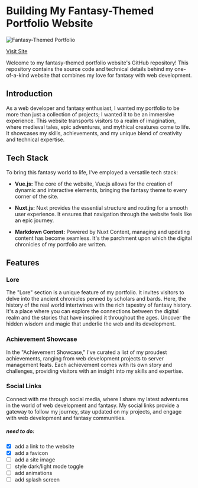 # Building My Fantasy-Themed Portfolio Website

![Fantasy-Themed Portfolio](/images/portfolio-website.jpg)

[Visit Site](https://www.aaronpierson.me)

Welcome to my fantasy-themed portfolio website's GitHub repository! This repository contains the source code and technical details behind my one-of-a-kind website that combines my love for fantasy with web development.

## Introduction

As a web developer and fantasy enthusiast, I wanted my portfolio to be more than just a collection of projects; I wanted it to be an immersive experience. This website transports visitors to a realm of imagination, where medieval tales, epic adventures, and mythical creatures come to life. It showcases my skills, achievements, and my unique blend of creativity and technical expertise.

## Tech Stack

To bring this fantasy world to life, I've employed a versatile tech stack:

- **Vue.js:** The core of the website, Vue.js allows for the creation of dynamic and interactive elements, bringing the fantasy theme to every corner of the site.

- **Nuxt.js:** Nuxt provides the essential structure and routing for a smooth user experience. It ensures that navigation through the website feels like an epic journey.

- **Markdown Content:** Powered by Nuxt Content, managing and updating content has become seamless. It's the parchment upon which the digital chronicles of my portfolio are written.

## Features

### Lore

The "Lore" section is a unique feature of my portfolio. It invites visitors to delve into the ancient chronicles penned by scholars and bards. Here, the history of the real world intertwines with the rich tapestry of fantasy history. It's a place where you can explore the connections between the digital realm and the stories that have inspired it throughout the ages. Uncover the hidden wisdom and magic that underlie the web and its development.

### Achievement Showcase

In the "Achievement Showcase," I've curated a list of my proudest achievements, ranging from web development projects to server management feats. Each achievement comes with its own story and challenges, providing visitors with an insight into my skills and expertise.

### Social Links

Connect with me through social media, where I share my latest adventures in the world of web development and fantasy. My social links provide a gateway to follow my journey, stay updated on my projects, and engage with web development and fantasy communities.

##### need to do:
- [x] add a link to the website
- [x] add a favicon
- [ ] add a site image
- [ ] style dark/light mode toggle
- [ ] add animations
- [ ] add splash screen
